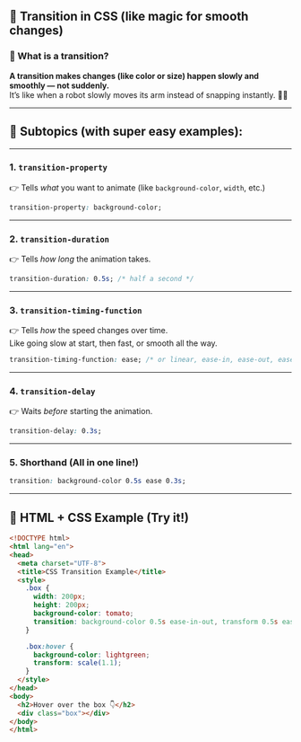 ## 🎨 Transition in CSS (like magic for smooth changes)

### 🧠 What is a transition?

**A transition makes changes (like color or size) happen slowly and smoothly — not suddenly.**  
It’s like when a robot slowly moves its arm instead of snapping instantly. 🦾✨

---

## 🧩 Subtopics (with super easy examples):

---

### 1. **`transition-property`**  
👉 Tells *what* you want to animate (like `background-color`, `width`, etc.)

```css
transition-property: background-color;
```

---

### 2. **`transition-duration`**  
👉 Tells *how long* the animation takes.

```css
transition-duration: 0.5s; /* half a second */
```

---

### 3. **`transition-timing-function`**  
👉 Tells *how* the speed changes over time.  
Like going slow at start, then fast, or smooth all the way.

```css
transition-timing-function: ease; /* or linear, ease-in, ease-out, ease-in-out */
```

---

### 4. **`transition-delay`**  
👉 Waits *before* starting the animation.

```css
transition-delay: 0.3s;
```

---

### 5. **Shorthand** (All in one line!)

```css
transition: background-color 0.5s ease 0.3s;
```

---

## 🧪 HTML + CSS Example (Try it!)

```html
<!DOCTYPE html>
<html lang="en">
<head>
  <meta charset="UTF-8">
  <title>CSS Transition Example</title>
  <style>
    .box {
      width: 200px;
      height: 200px;
      background-color: tomato;
      transition: background-color 0.5s ease-in-out, transform 0.5s ease;
    }

    .box:hover {
      background-color: lightgreen;
      transform: scale(1.1);
    }
  </style>
</head>
<body>
  <h2>Hover over the box 👇</h2>
  <div class="box"></div>
</body>
</html>
```

